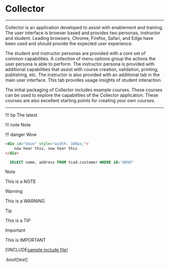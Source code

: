 # Collector
---

Collector is an application developed to assist with enablement and training.  The user interface is browser based and provides two personas, instructor and student.  Leading browsers, Chrome, Firefox, Safari, and Edge have been used and should provide the expected user experience.

The student and instructor personas are provided with a core set of common capabilities.  A collection of menu options group the actions the user persona is able to perform.  The instructor persona is provided with additional capabilities that assist with course creation, validation, printing, publishing, etc.  The instructor is also provided with an additional tab in the main user interface.  This tab provides usage insights of student interaction. 

The initial packaging of Collector includes example courses.  These courses can be used to explore the capabilities of the Collector application.  These courses are also excellent starting points for creating your own courses.

----
!!! tip The latest 

!!! note Note

!!! danger Wow


```html
<div id="dave" style="width: 100px;">
    now hear this, now hear this
</div>
```

```sql
  SELECT name, address FROM tcad.customer WHERE id='009d"
```

> [!NOTE]
> This is a NOTE

> [!WARNING]
> This is a WARNING

> [!TIP]
> This is a TIP

> [!IMPORTANT]
> This is IMPORTANT

[!INCLUDE[sample include file](./090_runtime.md)]

.boxit[test]